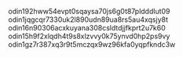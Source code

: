 odin192hww54evpt0sqaysa70js6g0t87pldddlut09
odin1jqgcqr7330uk2l890udn89ua8rs5au4xqsjy8t
odin16n90306acxkuyana308csldtdjjfkprt2u7k60
odin15h9f2xlqdh4t9s8xlzvvy0k75ynvd0hp2ps9vy
odin1gz7r387xq3r9t5mczqx9wz96kfa0yqpfkndc3w
